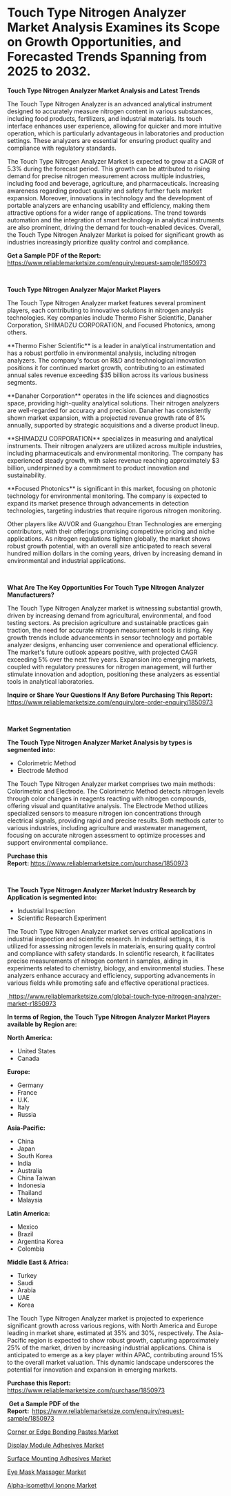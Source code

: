<p><h1>Touch Type Nitrogen Analyzer Market Analysis Examines its Scope on Growth Opportunities, and Forecasted Trends Spanning from 2025 to 2032.</h1></p><p><strong>Touch Type Nitrogen Analyzer Market Analysis and Latest Trends</strong></p>
<p><p>The Touch Type Nitrogen Analyzer is an advanced analytical instrument designed to accurately measure nitrogen content in various substances, including food products, fertilizers, and industrial materials. Its touch interface enhances user experience, allowing for quicker and more intuitive operation, which is particularly advantageous in laboratories and production settings. These analyzers are essential for ensuring product quality and compliance with regulatory standards.</p><p>The Touch Type Nitrogen Analyzer Market is expected to grow at a CAGR of 5.3% during the forecast period. This growth can be attributed to rising demand for precise nitrogen measurement across multiple industries, including food and beverage, agriculture, and pharmaceuticals. Increasing awareness regarding product quality and safety further fuels market expansion. Moreover, innovations in technology and the development of portable analyzers are enhancing usability and efficiency, making them attractive options for a wider range of applications. The trend towards automation and the integration of smart technology in analytical instruments are also prominent, driving the demand for touch-enabled devices. Overall, the Touch Type Nitrogen Analyzer Market is poised for significant growth as industries increasingly prioritize quality control and compliance.</p></p>
<p><strong>Get a Sample PDF of the Report:&nbsp;</strong> <a href="https://www.reliablemarketsize.com/enquiry/request-sample/1850973?utm_campaign=1999&utm_medium=2&utm_source=Github&utm_content=ia&utm_term=26032025&utm_id=touch-type-nitrogen-analyzer">https://www.reliablemarketsize.com/enquiry/request-sample/1850973</a></p>
<p>&nbsp;</p>
<p><strong>Touch Type Nitrogen Analyzer Major Market Players</strong></p>
<p><p>The Touch Type Nitrogen Analyzer market features several prominent players, each contributing to innovative solutions in nitrogen analysis technologies. Key companies include Thermo Fisher Scientific, Danaher Corporation, SHIMADZU CORPORATION, and Focused Photonics, among others.</p><p>**Thermo Fisher Scientific** is a leader in analytical instrumentation and has a robust portfolio in environmental analysis, including nitrogen analyzers. The company's focus on R&D and technological innovation positions it for continued market growth, contributing to an estimated annual sales revenue exceeding $35 billion across its various business segments.</p><p>**Danaher Corporation** operates in the life sciences and diagnostics space, providing high-quality analytical solutions. Their nitrogen analyzers are well-regarded for accuracy and precision. Danaher has consistently shown market expansion, with a projected revenue growth rate of 8% annually, supported by strategic acquisitions and a diverse product lineup.</p><p>**SHIMADZU CORPORATION** specializes in measuring and analytical instruments. Their nitrogen analyzers are utilized across multiple industries, including pharmaceuticals and environmental monitoring. The company has experienced steady growth, with sales revenue reaching approximately $3 billion, underpinned by a commitment to product innovation and sustainability.</p><p>**Focused Photonics** is significant in this market, focusing on photonic technology for environmental monitoring. The company is expected to expand its market presence through advancements in detection technologies, targeting industries that require rigorous nitrogen monitoring.</p><p>Other players like AVVOR and Guangzhou Etran Technologies are emerging contributors, with their offerings promising competitive pricing and niche applications. As nitrogen regulations tighten globally, the market shows robust growth potential, with an overall size anticipated to reach several hundred million dollars in the coming years, driven by increasing demand in environmental and industrial applications.</p></p>
<p>&nbsp;</p>
<p><strong>What Are The Key Opportunities For Touch Type Nitrogen Analyzer Manufacturers?</strong></p>
<p><p>The Touch Type Nitrogen Analyzer market is witnessing substantial growth, driven by increasing demand from agricultural, environmental, and food testing sectors. As precision agriculture and sustainable practices gain traction, the need for accurate nitrogen measurement tools is rising. Key growth trends include advancements in sensor technology and portable analyzer designs, enhancing user convenience and operational efficiency. The market's future outlook appears positive, with projected CAGR exceeding 5% over the next five years. Expansion into emerging markets, coupled with regulatory pressures for nitrogen management, will further stimulate innovation and adoption, positioning these analyzers as essential tools in analytical laboratories.</p></p>
<p><strong>Inquire or Share Your Questions If Any Before Purchasing This Report:</strong> <a href="https://www.reliablemarketsize.com/enquiry/pre-order-enquiry/1850973?utm_campaign=1999&utm_medium=2&utm_source=Github&utm_content=ia&utm_term=26032025&utm_id=touch-type-nitrogen-analyzer">https://www.reliablemarketsize.com/enquiry/pre-order-enquiry/1850973</a></p>
<p>&nbsp;</p>
<p><strong>Market Segmentation</strong></p>
<p><strong>The Touch Type Nitrogen Analyzer Market Analysis by types is segmented into:</strong></p>
<p><ul><li>Colorimetric Method</li><li>Electrode Method</li></ul></p>
<p><p>The Touch Type Nitrogen Analyzer market comprises two main methods: Colorimetric and Electrode. The Colorimetric Method detects nitrogen levels through color changes in reagents reacting with nitrogen compounds, offering visual and quantitative analysis. The Electrode Method utilizes specialized sensors to measure nitrogen ion concentrations through electrical signals, providing rapid and precise results. Both methods cater to various industries, including agriculture and wastewater management, focusing on accurate nitrogen assessment to optimize processes and support environmental compliance.</p></p>
<p><strong>Purchase this Report:&nbsp;</strong><a href="https://www.reliablemarketsize.com/purchase/1850973?utm_campaign=1999&utm_medium=2&utm_source=Github&utm_content=ia&utm_term=26032025&utm_id=touch-type-nitrogen-analyzer">https://www.reliablemarketsize.com/purchase/1850973</a></p>
<p>&nbsp;</p>
<p><strong>The Touch Type Nitrogen Analyzer Market Industry Research by Application is segmented into:</strong></p>
<p><ul><li>Industrial Inspection</li><li>Scientific Research Experiment</li></ul></p>
<p><p>The Touch Type Nitrogen Analyzer market serves critical applications in industrial inspection and scientific research. In industrial settings, it is utilized for assessing nitrogen levels in materials, ensuring quality control and compliance with safety standards. In scientific research, it facilitates precise measurements of nitrogen content in samples, aiding in experiments related to chemistry, biology, and environmental studies. These analyzers enhance accuracy and efficiency, supporting advancements in various fields while promoting safe and effective operational practices.</p></p>
<p><a href="https://www.reliablemarketsize.com/global-touch-type-nitrogen-analyzer-market-r1850973?utm_campaign=1999&utm_medium=2&utm_source=Github&utm_content=ia&utm_term=26032025&utm_id=touch-type-nitrogen-analyzer">&nbsp;https://www.reliablemarketsize.com/global-touch-type-nitrogen-analyzer-market-r1850973</a></p>
<p><strong>In terms of Region, the Touch Type Nitrogen Analyzer Market Players available by Region are:</strong></p>
<p>
    <p> <strong> North America: </strong>
        <ul>
            <li>United States</li>
            <li>Canada</li>
        </ul>
        </p> 
    <p> <strong> Europe: </strong>
        <ul>
            <li>Germany</li>
            <li>France</li>
            <li>U.K.</li>
            <li>Italy</li>
            <li>Russia</li>
        </ul>
        </p> 
    <p> <strong> Asia-Pacific: </strong>
        <ul>
            <li>China</li>
            <li>Japan</li>
            <li>South Korea</li>
            <li>India</li>
            <li>Australia</li>
            <li>China Taiwan</li>
            <li>Indonesia</li>
            <li>Thailand</li>
            <li>Malaysia</li>
        </ul>
        </p> 
    <p> <strong> Latin America: </strong>
        <ul>
            <li>Mexico</li>
            <li>Brazil</li>
            <li>Argentina Korea</li>
            <li>Colombia</li>
        </ul>
        </p> 
    <p> <strong> Middle East & Africa: </strong>
        <ul>
            <li>Turkey</li>
            <li>Saudi</li>
            <li>Arabia</li>
            <li>UAE</li>
            <li>Korea</li>
        </ul>
    </p>
    </p>
<p><p>The Touch Type Nitrogen Analyzer market is projected to experience significant growth across various regions, with North America and Europe leading in market share, estimated at 35% and 30%, respectively. The Asia-Pacific region is expected to show robust growth, capturing approximately 25% of the market, driven by increasing industrial applications. China is anticipated to emerge as a key player within APAC, contributing around 15% to the overall market valuation. This dynamic landscape underscores the potential for innovation and expansion in emerging markets.</p></p>
<p><strong>Purchase this Report: </strong><a href="https://www.reliablemarketsize.com/purchase/1850973?utm_campaign=1999&utm_medium=2&utm_source=Github&utm_content=ia&utm_term=26032025&utm_id=touch-type-nitrogen-analyzer">https://www.reliablemarketsize.com/purchase/1850973</a></p>
<p>&nbsp;<strong>Get a Sample PDF of the Report:&nbsp;&nbsp;</strong><a href="https://www.reliablemarketsize.com/enquiry/request-sample/1850973?utm_campaign=1999&utm_medium=2&utm_source=Github&utm_content=ia&utm_term=26032025&utm_id=touch-type-nitrogen-analyzer">https://www.reliablemarketsize.com/enquiry/request-sample/1850973</a></p>
<p><strong></strong></p>
<p><p><a href="https://github.com/erkidrhoy/Market-Research-Report-List-1/blob/main/corner-or-edge-bonding-pastes-market.md?utm_campaign=1999&utm_medium=2&utm_source=Github&utm_content=ia&utm_term=26032025&utm_id=touch-type-nitrogen-analyzer">Corner or Edge Bonding Pastes Market</a></p><p><a href="https://github.com/roffefaith6l/Market-Research-Report-List-1/blob/main/display-module-adhesives-market.md?utm_campaign=1999&utm_medium=2&utm_source=Github&utm_content=ia&utm_term=26032025&utm_id=touch-type-nitrogen-analyzer">Display Module Adhesives Market</a></p><p><a href="https://github.com/semenbobbaxu/Market-Research-Report-List-1/blob/main/surface-mounting-adhesives-market.md?utm_campaign=1999&utm_medium=2&utm_source=Github&utm_content=ia&utm_term=26032025&utm_id=touch-type-nitrogen-analyzer">Surface Mounting Adhesives Market</a></p><p><a href="https://github.com/irisadoranrx/Market-Research-Report-List-1/blob/main/eye-mask-massager-market.md?utm_campaign=1999&utm_medium=2&utm_source=Github&utm_content=ia&utm_term=26032025&utm_id=touch-type-nitrogen-analyzer">Eye Mask Massager Market</a></p><p><a href="https://github.com/suzorfazlikb/Market-Research-Report-List-1/blob/main/alpha-isomethyl-ionone-market.md?utm_campaign=1999&utm_medium=2&utm_source=Github&utm_content=ia&utm_term=26032025&utm_id=touch-type-nitrogen-analyzer">Alpha-isomethyl Ionone Market</a></p></p>
